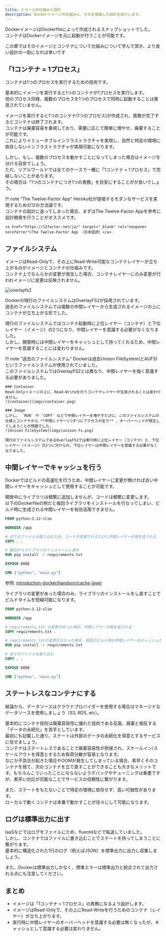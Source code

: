 ```yaml
---
title: イメージの仕組みと設計
description: Dockerイメージの仕組みと、それを意識した設計を紹介します。
---
```


DockerイメージはDockerfileによって作成されるスナップショットでした。  
コンテナはDockerイメージを元に起動が行うことが可能です。

この章ではそのイメージとコンテナについて仕組みについて学んで頂き、より良い設計の一助になれば幸いです


## 「1コンテナ = 1プロセス」
コンテナは1つのプロセスを実行するための技術です。  

基本的にイメージを実行すると1つのコンテナが1プロセスを実行します。  
他のプロセス同様、複数のプロセスを1つのプロセスで同時に起動することは推奨されていません。  

イメージを実行すると1つのコンテナ(1つのプロセス)が作成され、責務が完了するとコンテナは終了されます。  
コンテナは廃棄容易を重視しており、需要に応じて簡単に増やせ、廃棄することが可能です。  
これによりイミュータブルインフラストラクチャを実現し、自然と特定の環境に依存しないインフラストラクチャが実現可能になります。

しかし、もし、複数のプロセスを動かすことになってしまった場合はイメージを分ける目安でしょう。  
ただ、リアルワールドでは全てのケースで一概に「1コンテナ = 1プロセス」で完結しないことがあります。  
その場合は「1つのコンテナにつき1つの責務」を目安にすることがが良いでしょう。  

!!! note "The Twelve-Factor App"
    Heroku社が提唱するモダンなサービスを実現するための12の方法論です。  
    コンテナの設計に迷ってしまった場合、まずはThe Twelve-Factor Appを参考に設計開発を行うことがオススメです。

    <a href="https://12factor.net/ja/" target="_blank" rel="noopener noreferrer">The Twelve-Factor App （日本語訳）</a>

## ファイルシステム
イメージはRead-Onlyで、その上にRead-Write可能なコンテナレイヤーが立ち上がるのがイメージとコンテナの仕組みです。  
コンテナ上でなんらかの変更が発生した場合、コンテナレイヤーにのみ変更が行われイメージに変更は反映されません。

![overlayfs2](imgs/overlayfs2.png)

Dockerの現行のファイルシステムはOverlayFS2が採用されています。  
過去のファイルシステムでは複数の中間レイヤーから生成されるイメージの上にコンテナが立ち上がる形でした。  

現行のファイルシステムではコンテナ起動時に上位レイヤー（コンテナ）と下位レイヤー（イメージ）の2つになり、中間レイヤーを意識する必要がなくなりました。  
しかし、開発時には中間レイヤーをキャッシュとして持ってくれるため、中間レイヤーを意識することには変わりません。

!!! note "過去のファイルシステム"
    Dockerは過去Unison FileSystem(とAUFS)というファイルシステムが使用されていました。  
    このファイルシステムではOverlayFS2とは異なり、中間レイヤーを強く意識する必要がありました。

    ### Container
    Read-Onlyイメージの上に、Read-Writeを行うコンテナレイヤーが生成されることは変わりません。  
    ![container](imgs/container.png)

    ### Image
    しかし、 `RUN` や `COPY` などで中間レイヤーを増やすたびに、このファイルシステムの仕様上コンテナから **中間レイヤー1つずつにアクセスが走り** 、オーバーヘッドが発生してしまうことが問題でした。  
    ![Unison FileSystem](imgs/unison-fs.png)

    現行のファイルシステムであるOverlayFS2では実行時に上位レイヤー（コンテナ）と、下位レイヤー（イメージ）の2つに分けられ、下位レイヤーは中間レイヤーを意識する必要がなくなりました。

## 中間レイヤーでキャッシュを行う
Dockerではビルドの高速化を行うため、中間レイヤーに変更が無ければ古い中間レイヤーをキャッシュとして使用することが可能です。  

開発中にライブラリは頻繁に追加しませんが、コードは頻繁に変更します。  
以下のDockerfileの例だと毎回ライブラリをインストールを行なってしまい、ビルド時に生成される中間レイヤーを有効活用できません。

```Dockerfile
FROM python:3.12-slim

WORKDIR /app

# 全てのファイルを取り込むため、コードが変更されるたびに中間レイヤーが再生成される
COPY . .

# 最初からライブラリをインストールし直す
RUN pip install -r requirements.txt

EXPOSE 8888

CMD ["python", "main.py"]

```

参照: [introduction-docker/handson/cache-layer](https://github.com/y-ohgi/introduction-docker/tree/main/handson/cache-layer)

ライブラリの変更があった場合のみ、ライブラリのインストールをし直すことでビルドタイムを短縮可能になります。

```Dockerfile
FROM python:3.12-slim

WORKDIR /app

# requirements.txt の変更があった場合、中間レイヤーが再生成される
COPY requirements.txt .

# requirements.txtの変更がなかった場合、前回のビルド時の中間レイヤーのキャッシュが使用されるため以下の行はスキップされる
RUN pip install -r requirements.txt

# 全てのファイルを取り込む
COPY . .

EXPOSE 8888

CMD ["python", "main.py"]
```

## ステートレスなコンテナにする
結論から、データソースはクラウドプロバイダーを使用する場合はマネージドなデータソースを使用しましょう（S3, RDS, etc）。

基本的にコンテナ技術は廃棄容易性に優れた技術である反面、廃棄と相反する「データの永続化」を苦手としています。  
最初にも記載した通り、ステートは外部のデータの永続化を得意とするサービスに任せましょう。  
コンテナはステートレスであることで廃棄容易性が担保され、スケールイン/スケールアウトを得意とするため負荷分散が容易となります。  
なにか不具合が起きた場合やOOMが発生してしまっている場合、素早くそのコンテナを捨て、次のコンテナを立て直すことができることも大きなメリットです。もちろんこういったことにならないようデバッグやチューニングは重要ですが、素早い対応が可能なことでサービスの信頼性に繋がります。  

また、ステートをもたないことで特定の環境に依存せず、高い可搬性があります。  
ローカルで動くコンテナは本番で動かすことが往々にして可能になります。

## ログは標準出力に出す
IaaSなどではログをファイルにため、fluentdなどで転送していました。  
しかし、コンテナではファイルに書き込むことでステートを持ってしまうことに繋がります。  
基本的に構造化された1行のログ（例えばJSON）を標準出力に出力し収集しましょう。  

また、Dockerは標準出力しかなく、標準エラーは標準出力と統合されて出力される点にも注意してください。

## まとめ
* イメージは「1コンテナ = 1プロセス」の責務になるよう設計します。
* イメージはRead-Onlyで、その上にRead-Writeを行うためのコンテナ（レイヤー）が立ち上がります。
* 実行時に中間レイヤーのオーバーヘッドを意識する必要は無くなったが、キャッシュとして意識する必要は変わりません。
